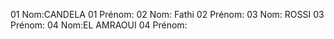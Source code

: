 01 Nom:CANDELA
01 Prénom:
02 Nom: Fathi 
02 Prénom:
03 Nom: ROSSI
03 Prénom:
04 Nom:EL AMRAOUI 
04 Prénom:
